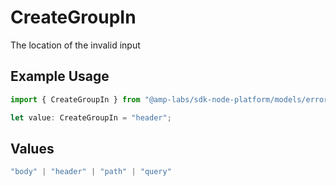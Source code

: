# CreateGroupIn

The location of the invalid input

## Example Usage

```typescript
import { CreateGroupIn } from "@amp-labs/sdk-node-platform/models/errors";

let value: CreateGroupIn = "header";
```

## Values

```typescript
"body" | "header" | "path" | "query"
```